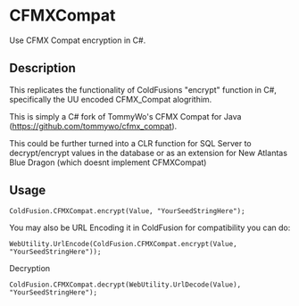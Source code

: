 # CFMXCompat

Use CFMX Compat encryption in C#.

## Description

This replicates the functionality of ColdFusions "encrypt" function in C#, specifically the UU encoded CFMX_Compat alogrithim.

This is simply a C# fork of TommyWo's CFMX Compat for Java (https://github.com/tommywo/cfmx_compat).

This could be further turned into a CLR function for SQL Server to decrypt/encrypt values in the database or as an extension for New Atlantas Blue Dragon (which doesnt implement CFMXCompat)

## Usage

```
ColdFusion.CFMXCompat.encrypt(Value, "YourSeedStringHere");
```

You may also be URL Encoding it in ColdFusion for compatibility you can do:
```
WebUtility.UrlEncode(ColdFusion.CFMXCompat.encrypt(Value, "YourSeedStringHere"));
```

Decryption
```
ColdFusion.CFMXCompat.decrypt(WebUtility.UrlDecode(Value), "YourSeedStringHere");
```
